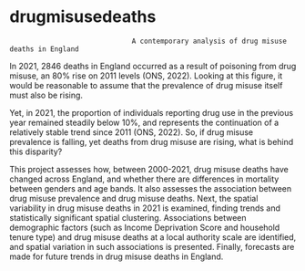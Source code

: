 # drugmisusedeaths
                                  A contemporary analysis of drug misuse deaths in England

In 2021, 2846 deaths in England occurred as a result of poisoning from drug misuse, an 80% rise on 2011 levels (ONS, 2022). Looking at this figure, it would be reasonable to assume that the prevalence of drug misuse itself must also be rising. 

Yet, in 2021, the proportion of individuals reporting drug use in the previous year remained steadily below 10%, and represents the continuation of a relatively stable trend since 2011 (ONS, 2022). So, if drug misuse prevalence is falling, yet deaths from drug misuse are rising, what is behind this disparity? 

This project assesses how, between 2000-2021, drug misuse deaths have changed across England, and whether there are differences in mortality between genders and age bands. It also assesses the association between drug misuse prevalence and drug misuse deaths. Next, the spatial variability in drug misuse deaths in 2021 is examined, finding trends and statistically significant spatial clustering. Associations between demographic factors (such as Income Deprivation Score and household tenure type) and drug misuse deaths at a local authority scale are identified, and spatial variation in such associations is presented. Finally, forecasts are made for future trends in drug misuse deaths in England. 
